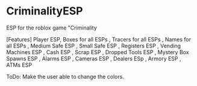 # CriminalityESP
ESP for the roblox game "Criminality

[Features]
Player ESP,
Boxes for all ESPs
, Tracers for all ESPs
, Names for all ESPs
, Medium Safe ESP
, Small Safe ESP
, Registers ESP
, Vending Machines ESP
, Cash ESP
, Scrap ESP
, Dropped Tools ESP
, Mystery Box Spawns ESP
, Alarms ESP
, Cameras ESP
, Dealers ESp
, Armory ESP
, ATMs ESP

ToDo: Make the user able to change the colors.
